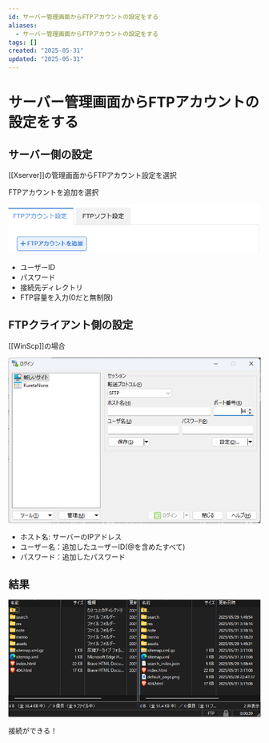 ```yaml
---
id: サーバー管理画面からFTPアカウントの設定をする
aliases:
  - サーバー管理画面からFTPアカウントの設定をする
tags: []
created: "2025-05-31"
updated: "2025-05-31"
---
```


# サーバー管理画面からFTPアカウントの設定をする

## サーバー側の設定

[[Xserver]]の管理画面からFTPアカウント設定を選択

FTPアカウントを追加を選択

![1748679729.png](res/1748679729.png)

- ユーザーID
- パスワード
- 接続先ディレクトリ
- FTP容量を入力(0だと無制限) 

## FTPクライアント側の設定

[[WinScp]]の場合

![1748679990.png](res/1748679990.png)

- ホスト名: サーバーのIPアドレス
- ユーザー名：追加したユーザーID(@を含めたすべて)
- パスワード：追加したパスワード

## 結果

![1748679476.png](res/1748679476.png)

接続ができる！
